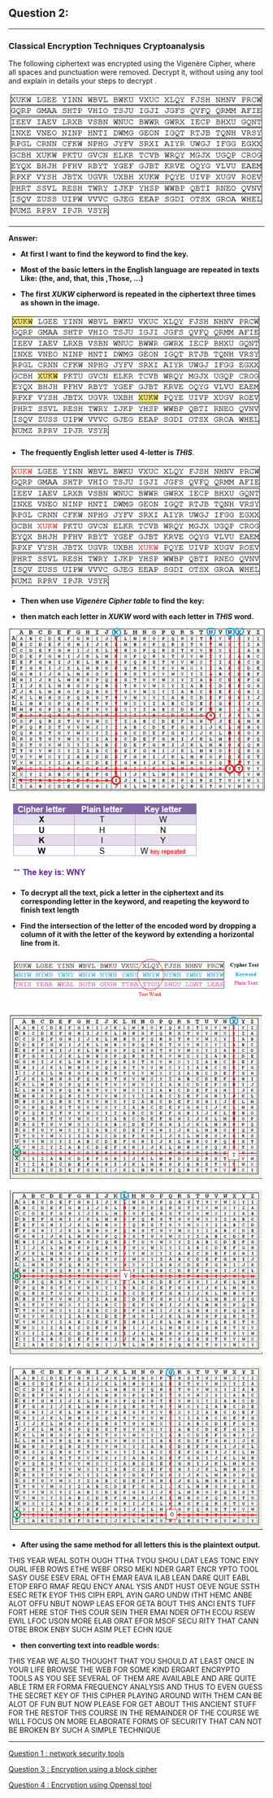## Question 2: 
--------------------

### Classical Encryption Techniques Cryptoanalysis 

The following ciphertext was encrypted using the Vigenère Cipher, where all spaces
and punctuation were removed. Decrypt it, without using any tool and explain in details your steps to decrypt .

![](../img/Q2F.PNG)

_________________

**Answer:**


* **At first I want to find the keyword to find the key.**

* **Most of the basic letters in the English language are repeated in texts
Like: (the, and, that, this ,Those, ...)**

* **The first **_XUKW_** cipherword is repeated in the ciphertext three times as shown in the image.**

![](../img/Q2-P1.PNG)

* **The frequently English letter  used 4-letter  is _THIS_**. 

![](../img/Q2-P2.PNG)

* **Then when use **_Vigenère Cipher table_** to find the key:**

* **then match each letter in **_XUKW_** word with each letter in **_THIS_** word.**

![](../img/Q2-P3.PNG)

![](../img/Q2-P4.PNG)

* **To decrypt all the text, pick a letter in the ciphertext and its corresponding letter in the keyword, and reapeting the keyword to finish text length**

* **Find the intersection of the letter of the encoded word by dropping a column of it with the letter of the keyword by extending a horizontal line from it.**

![](../img/Q2-P5.PNG)

![](../img/Q2-P6.PNG)

![](../img/Q2-P7.PNG)

![](../img/Q2-P8.PNG)

* **After using the same method for all letters this is the **plaintext** output.**

THIS YEAR WEAL SOTH OUGH TTHA TYOU SHOU LDAT LEAS
TONC EINY OURL IFEB ROWS ETHE WEBF ORSO MEKI NDER
GART ENCR YPTO TOOL SASY OUSE ESEV ERAL OFTH EMAR
EAVA ILAB LEAN DARE QUIT EABL ETOP ERFO RMAF REQU
ENCY ANAL YSIS ANDT HUST OEVE NGUE SSTH ESEC RETK
EYOF THIS CIPH ERPL AYIN GARO UNDW ITHT HEMC ANBE
ALOT OFFU NBUT NOWP LEAS EFOR GETA BOUT THIS ANCI
ENTS TUFF FORT HERE STOF THIS COUR SEIN THER EMAI
NDER OFTH ECOU RSEW EWIL LFOC USON MORE ELAB ORAT
EFOR MSOF SECU RITY THAT CANN OTBE BROK ENBY SUCH
ASIM PLET ECHN IQUE

* **then converting text into readble words:**

THIS YEAR WE ALSO THOUGHT THAT YOU SHOULD AT LEAST ONCE IN YOUR LIFE BROWSE THE WEB FOR SOME KIND ERGART ENCRYPTO TOOLS AS YOU SEE SEVERAL OF THEM ARE AVAILABLE AND ARE QUITE ABLE TRM ER FORMA FREQUENCY ANALYSIS AND THUS TO EVEN GUESS THE SECRET KEY OF THIS CIPHER PLAYING AROUND WITH THEM CAN BE ALOT OF FUN BUT NOW PLEASE FOR GET ABOUT THIS ANCIENT STUFF FOR THE RESTOF THIS COURSE IN THE REMAINDER OF THE COURSE WE WILL FOCUS ON MORE ELABORATE FORMS OF SECURITY THAT CAN NOT BE BROKEN BY SUCH A SIMPLE TECHNIQUE











_________________

[Question 1 : network security tools](/Questions%20/Question-1.md)

[Question 3 : Encryption using a block cipher ](/Questions%20/Question-3.md)

[Question 4 : Encryption using Openssl tool](/Questions%20/Question-4.md)